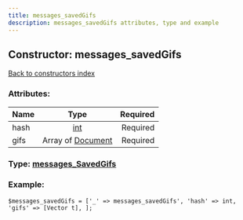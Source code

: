 ```yaml
---
title: messages_savedGifs
description: messages_savedGifs attributes, type and example
---
```

## Constructor: messages\_savedGifs  
[Back to constructors index](index.md)



### Attributes:

| Name     |    Type       | Required |
|----------|:-------------:|---------:|
|hash|[int](../types/int.md) | Required|
|gifs|Array of [Document](../types/Document.md) | Required|



### Type: [messages\_SavedGifs](../types/messages_SavedGifs.md)


### Example:

```
$messages_savedGifs = ['_' => messages_savedGifs', 'hash' => int, 'gifs' => [Vector t], ];
```